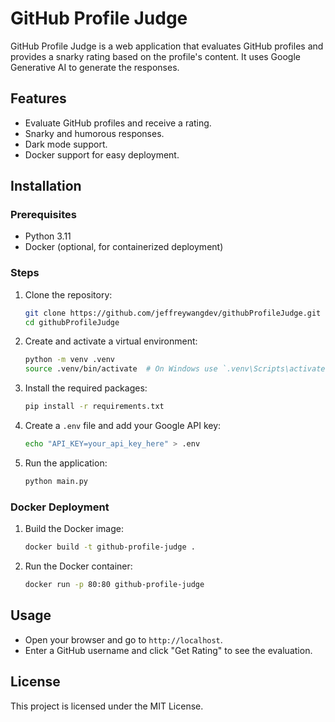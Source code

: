 # GitHub Profile Judge

GitHub Profile Judge is a web application that evaluates GitHub profiles and provides a snarky rating based on the profile's content. It uses Google Generative AI to generate the responses.

## Features

- Evaluate GitHub profiles and receive a rating.
- Snarky and humorous responses.
- Dark mode support.
- Docker support for easy deployment.

## Installation

### Prerequisites

- Python 3.11
- Docker (optional, for containerized deployment)

### Steps

1. Clone the repository:

    ```sh
    git clone https://github.com/jeffreywangdev/githubProfileJudge.git
    cd githubProfileJudge
    ```

2. Create and activate a virtual environment:

    ```sh
    python -m venv .venv
    source .venv/bin/activate  # On Windows use `.venv\Scripts\activate`
    ```

3. Install the required packages:

    ```sh
    pip install -r requirements.txt
    ```

4. Create a `.env` file and add your Google API key:

    ```sh
    echo "API_KEY=your_api_key_here" > .env
    ```

5. Run the application:

    ```sh
    python main.py
    ```

### Docker Deployment

1. Build the Docker image:

    ```sh
    docker build -t github-profile-judge .
    ```

2. Run the Docker container:

    ```sh
    docker run -p 80:80 github-profile-judge
    ```

## Usage

- Open your browser and go to `http://localhost`.
- Enter a GitHub username and click "Get Rating" to see the evaluation.

## License

This project is licensed under the MIT License.